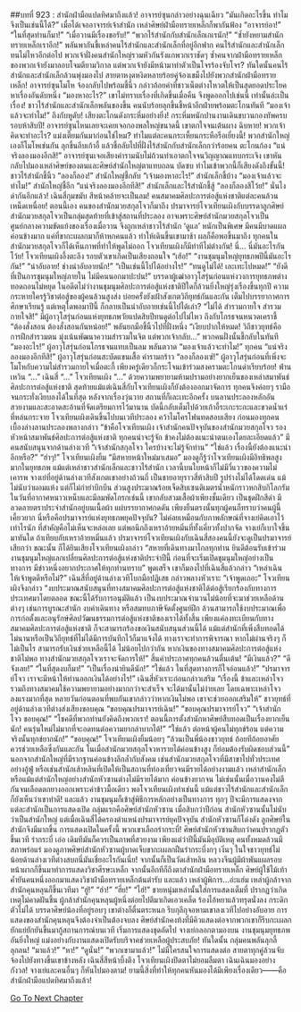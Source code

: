##บทที่ 923 : สำนักฝ่ามือแปดทิศมาถึงแล้ว!
อาจารย์ซุนกล่าวอย่างฉุนเฉียว “มันเกิดอะไรขึ้น ทำไมจึงเป็นเช่นนี้ได้?”
เมื่อได้เจออาจารย์เจ้าสำนัก เหล่าศิษย์ฝ่ามือทรายเหล็กก็พากันฟ้อง
“อาจารย์อา!”
“ในที่สุดท่านก็มา!”
“เมื่อวานมีเรื่องขอรับ!”
“พวกไร้สำนักกับสำนักเล็กเกเรนัก!”
“ซ้ำยังหยามสำนักทรายเหล็กเราอีก!”
พลันพากันชี้เหล่าคนไร้สำนักและสำนักเล็กที่อยู่อีกฟาก
คนไร้สำนักและสำนักเล็กทนไม่ไหวอีกต่อไป พวกเจ้าฝั่งคนสำนักใหญ่รวมหัวกันรังแกพวกเราชัดๆ ซ้ำคนจากฝ่ามือทรายเหล็กของพวกเจ้ายังมาลอบโจมตียามวิกาล แต่พวกเจ้ายังมีหน้ามาทำตัวเป็นโจรร้องจับโจร? ทันใดนั้นคนไร้สำนักและสำนักเล็กล้วนพุ่งมองไป สายตาหงุดหงิดหลายร้อยคู่จ้องเขม็งไปยังพวกสำนักฝ่ามือทรายเหล็ก!
อาจารย์ซุนโมโห จ้องกลับไปพร้อมชี้นิ้ว กล่าวถ้อยคำที่ชาวเน็ตต่างโหวตให้เป็นสุดยอดประโยคหาเรื่องอันดับหนึ่ง “มองหาอะไร?” เขาไม่ทราบเรื่องที่เกิดขึ้นเมื่อคืน จึงพูดออกไปเช่นนี้
เท่านั้นล่ะเป็นเรื่อง!
ชาวไร้สำนักและสำนักเล็กพลันของขึ้น คนนับร้อยลุกขึ้นชี้หน้าอีกฝ่ายพร้อมตะโกนทันที “มองเจ้าแล้วจะทำไม!”
ถึงกับหูดับ!
เสียงตะโกนดังกระหึ่มอย่างยิ่ง!
กระหึ่มหนักปานงานเดินขบวนกองทัพครบรอบห้าสิบปี!
อาจารย์ซุนไหนเลยจะเคยเจอกองพลใหญ่ขนาดนี้ เขาตกใจจนเต้นผาง ฉิบหาย! พวกเจ้าคิดจะทำอะไร? แม่งเตี๊ยมกันมาก่อนใช่ไหม? ทำไมแต่ละคนกระเหี้ยนกระหือรือเยี่ยงนี้!
พวกสำนักใหญ่เองก็โมโหเช่นกัน ลุกขึ้นถีบเก้าอี้ แล้วชี้กลับไปที่ฝั่งไร้สำนักกับสำนักเล็กกว่าร้อยคน ตะโกนก้อง “แน่จริงลองมองอีกสิ!”
อาจารย์ซุนเจอเสียงคำรามนับไม่ถ้วนทำเอาตกใจจนวิญญาณแทบกระเจิง เขาหันกลับไปมองเหล่าศิษย์ของตนและศิษย์สำนักใหญ่ตาแทบถลน บัดซบ ทำไมเข้าพวกนี้ก็เสียงดังถึงขั้นนี้!
ชาวไร้สำนักชี้นิ้ว “ลองก็ลอง!”
สำนักใหญ่ชี้กลับ “เจ้ามองหาอะไร!”
สำนักเล็กชี้บ้าง “มองเจ้าแล้วจะทำไม!”
สำนักใหญ่ชี้อีก “แน่จริงลองมองอีกทีสิ!”
สำนักเล็กและไร้สำนักชี้สู้ “ลองก็ลองสิโว้ย!”
นั่นไง ด่ากันอีกแล้ว!
เฉินสี่กุมขมับ สีหน้าคล้ายจะเป็นลม!
คนสมาคมศิลปะการต่อสู้แห่งชาติแต่ละคนล้วนเหน็ดเหนื่อย!
ตอนนี้เอง คนของสำนักมวยสกุลโจวก็มาถึง
ปรมาจารย์โจวเทียนเผิงกับบรรดาลูกศิษย์สำนักมวยสกุลโจวเป็นกลุ่มสุดท้ายที่เข้าสู่สถานที่ประลอง อาจเพราะศิษย์สำนักมวยสกุลโจวเป็นศูนย์กลางความขัดแย้งของเรื่องเมื่อวาน จึงถูกเหล่าชาวไร้สำนัก ‘ดูแล’ หนักเป็นพิเศษ มีคนมีบาดแผลค่อนข้างมาก แค่ที่ขากะเผลกมาก็ห้าหกคนแล้ว ทำให้เดินขึ้นเขามาช้า ผลก็คือพอขึ้นมาถึง ทุกคนในสำนักมวยสกุลโจวก็ได้เห็นภาพที่ทำให้พูดไม่ออก โจวเทียนเผิงก็มีท่าทีไม่ต่างกัน!
นี่…
นี่มันอะไรกันโว้ย!
โจวเทียนเผิงอึ้งตะลึง
รอบตัวเขาเกิดเป็นเสียงถอนใจ
“เฮ้อ!”
“งานชุมนุมใหญ่ยุทธภพปีนี้มันอะไรกัน!”
“น่าอับอาย! ช่างน่าอับอายนัก!”
“เป็นเช่นนี้ไปได้อย่างไร!”
“ทนดูไม่ได้! เละเทะไปหมด!”
“ยังดีที่เป็นการชุมนุมใหญ่ภายใน ไม่มีคนนอกมาปะปน!”
บรรดาผู้เฒ่าอาวุโสรุ่นก่อนแห่งวงการยุทธภพต่างทอดถอนไม่หยุด ในอดีตไม่ว่างานชุมนุมศิลปะการต่อสู้แห่งชาติปีใดก็ล้วนยิ่งใหญ่รุ่งเรืองขึ้นทุกปี ความกระหายใครรู้วิชาต่อสู้ของผู้คนล้วนสูงส่ง บ่อยครั้งยังเฝ้าสังเกตวิถียุทธ์กันและกัน เต็มไปบรรยากาศการศึกษาเรียนรู้ แต่เหตุใดพอมาปีนี้ ก็กลายเป็นน่าอับอายเช่นนี้ไปได้เล่า?
“ไม่ได้ สำรวมกายใจ สำรวมกายใจสิ!” มีผู้อาวุโสรุ่นก่อนแห่งยุทธภพวัยแปดสิบปีทนดูต่อไปไม่ไหว ถึงกับโกรธจนหนวดเคราชี้ “ต้องสั่งสอน ต้องสั่งสอนกันหน่อย!” พลันยกมือชี้นิ้วไปที่ฝั่งหนึ่ง “เงียบปากให้หมด! วิถีชาวยุทธ์คือการฝึกสำรวมตน มุ่งเน้นพัฒนาความสำรวมในจิต แต่พวกเจ้ากลับ...”
พวกคนฝั่งนั้นชี้กลับในทันที “มองอะไร!”
ผู้อาวุโสรุ่นก่อนโกรธจนแทบเป็นลม พลันตวาด “มองเจ้าแล้วจะทำไม!”
ทุกคน “แน่จริงลองมองอีกทีสิ!”
ผู้อาวุโสรุ่นก่อนสะบัดแขนเสื้อ คำรามกร้าว “ลองก็ลองเซ่!”
ผู้อาวุโสรุ่นก่อนที่เพิ่งจะโมโหกับความไม่สำรวมกายใจเมื่อตะกี้ เพียงครู่เดียวก็กระโจนเข้าร่วมสงครามตะโกนด่าเรียบร้อย!
ฟ่านเหวิน “...”
เฉินสี่ “...”
โจวเทียนเผิง “...”
ด้วยความพยายามห้ามปรามอย่างยากเย็นของเหล่าสมาพันธ์ศิลปะการต่อสู้แห่งชาติ สุดท้ายแม้แต่เฉินสี่กับโจวเทียนเผิงก็ยังต้องออกมาจัดการ ทุกคนจึงค่อยๆ รามือ จนกระทั่งเงียบลงได้ในที่สุด
หลังจากเรื่องวุ่นวาย สถานที่ก็เละเทะอีกครั้ง บนลานประลองหลักอันสวยงามและสะอาดสะอ้านที่จัดเตรียมการไว้มานาน บัดนี้กลับเต็มไปด้วยเก้าอี้ระเกะระกะและขวดน้ำแร่ที่หล่นกระจาย
โจวเทียนเผิงเดินขึ้นไปบนเวทีประลอง คว้าไมโครโฟนทดสอบเสียง ก่อนมองทุกคนเบื้องล่างลานประลองพลางกล่าว “ข้าคือโจวเทียนเผิง เจ้าสำนักคนปัจจุบันของสำนักมวยสกุลโจว รองหัวหน้าสมาพันธ์ศิลปะการต่อสู้แห่งชาติ ทุกคนน่าจะรู้จัก ข้าคงไม่ต้องแนะนำตนเองโดยละเอียดแล้ว”
มีคนสนับสนุนจากด้านล่างเวที
“เจ้าสำนักสกุลโจว ใครบ้างจะไม่รู้จักท่าน”
“ใช่แล้ว เรื่องนี้ยังต้องแนะนำอีกหรือ?”
“ฮ่าๆ!”
โจวเทียนเผิงยิ้ม “มีสหายหน้าใหม่มาเสมอ”
มองดูก็รู้ว่าโจวเทียนเผิงมีอิทธิพลสูงมากในยุทธภพ แม้แต่เหล่าชาวสำนักเล็กและชาวไร้สำนัก เวลานี้บนใบหน้าก็ไม่มีวี่แววของความไม่เคารพ
จางเย่ที่อยู่ด้านล่างเวทีสังเกตเขาอย่างถ้วนถี่ เป็นชายอายุราวสี่ห้าสิบปี รูปร่างไม่ได้โดดเด่น แม้ไม่นับว่าผอมแห้ง แต่ก็ไม่กำยำบึกบึน ส่วนสูงประมาณร้อยเจ็ดสิบเซนติเมตรน้ำหนักราวหกสิบกิโลกรัม ในวันที่อากาศหนาวเหน็บและมีลมพัดโกรกเช่นนี้ เขากลับสวมเสื้อผ้าเพียงชั้นเดียว เป็นชุดฝึกสีดำ มีลวดลายตราประจำสำนักอยู่บนเนื้อผ้า แผ่บรรยากาศกดดัน เพียงยืนตรงนั้นทุกผู้คนก็ทราบว่าคนผู้นี้เคี้ยวยาก
นี่หรือคือปรมาจารย์แห่งยุทธภพยุคปัจจุบัน? ไม่ค่อยเหมือนกับภาพลักษณ์ที่จางเย่คิดเอาไว้เท่าไรนัก ที่สำคัญคือไม่เห็นจะหล่อเลย แต่พอนึกถึงเหราอ้ายหมิ่นที่ทั้งเคี่ยวทั้งปากจัด จางเย่ก็เบาใจขึ้นมาทันใด ถ้าเทียบกับเหราอ้ายหมิ่นแล้ว ปรมาจารย์โจวเทียนเผิงกับเฉินสี่สองคนนี้ยังจะดูเป็นปรมาจารย์เสียกว่า
ขณะนั้น ก็ได้ยินเสียงโจวเทียนเผิงกล่าว “สหายที่เดินทางมาไกลทุกท่าน ยินดีต้อนรับเข้าร่วมงานชุมนุมใหญ่แลกเปลี่ยนศิลปะการต่อสู้แห่งชาติประจำปีนี้ ก่อนที่จะเริ่มเปิดชุมนุมใหญ่อย่างเป็นทางการ มีข่าวหนึ่งอยากประกาศให้ทุกท่านทราบ” พูดเสร็จ เขาก็มองไปที่เฉินสี่แล้วกล่าว “เหล่าเฉิน ให้เจ้าพูดดีหรือไม่?”
เฉินสี่ที่อยู่ด้านล่างเวทีโบกมือปฏิเสธ กล่าวพลางหัวเราะ “เจ้าพูดเถอะ”
โจวเทียนเผิงจึงกล่าว “งบประมาณสนับสนุนที่ทางสมาคมศิลปะการต่อสู้แห่งชาติได้ต่อสู้เรียกร้องกับทางการประเทศมาโดยตลอด ขณะนี้ได้รับการอนุมัติแล้ว เป็นงบประมาณจำนวนไม่น้อยที่จะมาช่วยเหลือด้านต่างๆ เช่นการบูรณะสำนัก งบค่าเดินทาง หรือสมทบภาษีจัดตั้งศูนย์ฝึก ล้วนสามารถใช้งบประมาณเพื่อการก่อตั้งและอนุรักษ์ศิลปวัฒนธรรมการต่อสู้แห่งชาติของเราได้ทั้งสิ้น เพียงแค่ลงทะเบียนกับทางสมาคมศิลปะการต่อสู้แห่งชาติ ก็จะสามารถร้องขอเงินสนับสนุนส่วนนี้ได้ แม้แต่สำนักที่เพิ่งสืบทอดได้ไม่นานหรือเป็นวิถียุทธ์ที่ไม่ได้มีการบันทึกไว้ก็มาแจ้งได้ ทางเราจะทำการพิจารณา หากไม่ผ่านจริงๆ ก็ไม่เป็นไร สามารถรับเงินช่วยเหลือนี้ได้ ไม่น้อยไปกว่ากัน หากเงินของทางสมาคมศิลปะการต่อสู้แห่งชาติไม่พอ ทางสำนักมวยสกุลโจวเราจะจัดการให้!”
สิ้นคำประกาศทุกคนล้วนตื่นเต้น!
“มีเงินแล้ว?”
“ดีจังเลย!”
“ในที่สุดงบก็มา!”
“เป็นเรื่องน่ายินดีนัก!”
“ใช่แล้ว ในที่สุดทางการก็ใจอ่อนแล้ว!”
“ปรมาจารย์โจว เราจะมีหน้าให้ท่านออกเงินได้อย่างไร!”
เฉินสี่หัวเราะก่อนกล่าวเสริม “เรื่องนี้ ข้าและเหล่าโจวรวมถึงทางสมาคมใช้ความพยายามอย่างมากกว่าจะสำเร็จ จะได้มานั้นไม่ง่ายเลย โดยเฉพาะเหล่าโจวลงแรงมากที่สุด หลายวันก่อนตอนที่พบกันเขากล่าวว่าหากเงินไม่พอ เขาจะช่วยออกเสริมให้”
ชาวยุทธ์ที่อยู่ด้านล่างเวทีต่างส่งเสียงขอบคุณ
“ขอบคุณปรมาจารย์เฉิน!”
“ขอบคุณปรมาจารย์โจว”
“เจ้าสำนักโจว ขอบคุณ!”
“โชคดีที่พวกท่านยังคิดถึงพวกเรา! ตอนนี้การตั้งสำนักหาศิษย์สืบทอดเป็นเรื่องยากเย็นนัก! คนรุ่นใหม่ไม่มากที่จะอดทนต่อความยากลำบากได้!”
“ใช่แล้ว ต่อหน้าผู้คนไม่ทุกข์ร้อน แต่ความจริงนั้นทุกข์ยากนัก!”
“ขอบคุณ!”
โจวเทียนเผิงยิ้มน้อยๆ “ล้วนเป็นพี่น้องชาวยุทธ์ ถ้อยทีถ้อยอาศัย ควรช่วยเหลือซึ่งกันและกัน ในเมื่อสำนักมวยสกุลโจวหารายได้ค่อนข้างสูง ก็ย่อมต้องรับผิดชอบส่วนนี้”
นอกจากสำนักใหญ่ที่มีรากฐานค่อนข้างลึกล้ำกับสังคม เช่นสำนักมวยสกุลโจวที่มีสาขาไปทั่วประเทศอย่างอู้ฟู่ หรือเช่นสำนักเส้าหลินที่เปิดให้เป็นสถานที่ท่องเที่ยวจนมีรายได้อย่างงามแล้ว เหล่าสำนักเล็ก หรือแม้แต่สำนักใหญ่อย่างสำนักหัวซานต่างไม่มีรายได้มาก ค่อนข้างยากจน ไม่เช่นนั้นเมื่อวานคงไม่ตีกันจนเลือดตกยางออกเพราะค่าข้าวมื้อเดียว พอโจวเทียนเผิงทำเช่นนี้ แม้แต่ชาวไร้สำนักและสำนักเล็กก็ยังเห็นว่าเขาทำดี!
และแล้ว งานชุมนุมก็เข้าสู่พิธีการหลักอย่างเป็นทางการ
ทุกๆ ปีจะมีการแสดงจากแต่ละสำนักเป็นการแสดงเปิด
กลุ่มแรกคือศิษย์สำนักหัวซาน เมื่อสิบกว่าปีก่อน สำนักหัวซานนั้นไม่นับว่าเป็นสำนักใหญ่ แต่เมื่อเฉินสี่ได้ครองตำแหน่งปรมาจารย์ยุคปัจจุบัน สำนักหัวซานก็โด่งดัง ลูกศิษย์ในสำนักจึงมีมากขึ้น การแสดงเปิดในครั้งนี้ พวกเขาเลือกรำกระบี่!
ศิษย์สำนักหัวซานสิบกว่าคนปรากฏตัว
ขึ้นเวที
รำกระบี่
เอ่อ เดิมทีมันก็ควรเป็นภาพที่สวยงาม เพียงแต่ว่าปีนี้มันมีอุบัติเหตุ คนทั้งหมดล้วนมีสภาพร่อแร่ มองดูภาพศิษย์สำนักหัวซานผู้บาดเจ็บขากะเผลกฝืนรำกระบี่งกๆ เงิ่นๆ ในใจชาวยุทธ์ไม่น้อยด้านล่างเวทีต่างสบถนี่มันเชี่ยอะไรกันเนี่ย!
จากนั้นก็เป็นวัดเส้าหลิน หลวงจีนผู้มีผ้าพันแผลรอบหน้าผากก็ขึ้นมาทำการแสดงวิชาศีรษะเหล็ก
จากนั้นอีกทีก็ถึงตาสำนักฝ่ามือทรายเหล็ก ศิษย์ผู้ใช้ไม้เท้าค้ำยันคนหนึ่งออกมาแสดงวิชาฝ่ามือทรายเหล็กต้นตำรับ
และแล้ว เหล่าผู้พิการ...อ่ะแฮ่ม เหล่าผู้กล้าจากสำนักคุนหลุนก็ขึ้นเวทีมา
“ฮู่!”
“ฮ่า!”
“ฮึ่ย!”
“ไฮ่!”
ชายหนุ่มเหล่านั้นใส่การแสดงเต็มที่ ปรากฏว่าเกิดเหตุไม่คาดฝันขึ้น ผู้กล้าสำนักคุนหลุนผู้หนึ่งต่อยไปตีมาเกิดเอวเคล็ด ร้องไอ้หยาแล้วทรุดนั่งลง กระดิกตัวไม่ได้ บรรดาศิษย์น้องที่อยู่รอบๆ เขาต่างก็ตื่นตระหนก รีบกุลีกุจอหามเขาลงเวทีไปอย่างอับอาย การแสดงของสำนักคุนหลุนจึงต้องจำเป็นต้องจบลง ศิษย์สำนักคงท้งที่มีคิวแสดงต่อจากพวกเขาก็รีบกะเผลกยักแย่ยักยันขึ้นมากู้สถานการณ์บนเวที เริ่มการแสดงชุดถัดไป
จางเย่กลอกตามองบน
งานชุมนุมยุทธภพอันยิ่งใหญ่ แม่งอย่างกับงานแสดงเปิดรับบริจาคช่วยเหลือผู้ประสบภัย!
ทันใดนั้น กลุ่มคนพลันลุกลี้ลุกลน!
“มาแล้ว!”
“หา!”
“ดูนั่น!”
“พวกเขามาแล้ว!”
ไม่มีใครสนใจการแสดงต่อ สายตาทุกคู่ล้วนจับจ้องไปยังทางขึ้นเขาข้างหลัง
เฉินสี่สีหน้าบึ้งตึง
โจวเทียนเผิงปิดตาไม่ยอมลืมตา
เฉินเฉินมองอย่างกังวล!
จางเย่และคนอื่นๆ ก็หันไปมองตาม!
ยามนี้สิ่งที่ทำให้ทุกคนหันมองได้มีเพียงเรื่องเดียว——คือ สำนักฝ่ามือแปดทิศมาถึงแล้ว!


[Go To Next Chapter]( ./24.md)